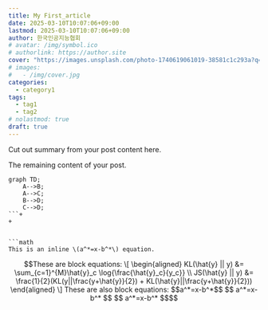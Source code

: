 ```yaml
---
title: My First_article
date: 2025-03-10T10:07:06+09:00
lastmod: 2025-03-10T10:07:06+09:00
author: 한국인공지능협회
# avatar: /img/symbol.ico
# authorlink: https://author.site
cover: "https://images.unsplash.com/photo-1740619061019-38581c1c293a?q=80&w=2670&auto=format&fit=crop&ixlib=rb-4.0.3&ixid=M3wxMjA3fDB8MHxwaG90by1wYWdlfHx8fGVufDB8fHx8fA%3D%3D"
# images:
#   - /img/cover.jpg
categories:
  - category1
tags:
  - tag1
  - tag2
# nolastmod: true
draft: true
---
```


Cut out summary from your post content here.

<!--more-->

The remaining content of your post.
```mermaid
graph TD;
    A-->B;
    A-->C;
    B-->D;
    C-->D;
```+
+


```math
This is an inline \(a^*=x-b^*\) equation.
```
 
```math
These are block equations:
 
\[
\begin{aligned}
KL(\hat{y} || y) &= \sum_{c=1}^{M}\hat{y}_c \log{\frac{\hat{y}_c}{y_c}} \\
JS(\hat{y} || y) &= \frac{1}{2}(KL(y||\frac{y+\hat{y}}{2}) + KL(\hat{y}||\frac{y+\hat{y}}{2}))
\end{aligned}
\]
 
These are also block equations:
 
$$a^*=x-b^*$$
 
$$ a^*=x-b^* $$
 
$$
a^*=x-b^*
$$
```